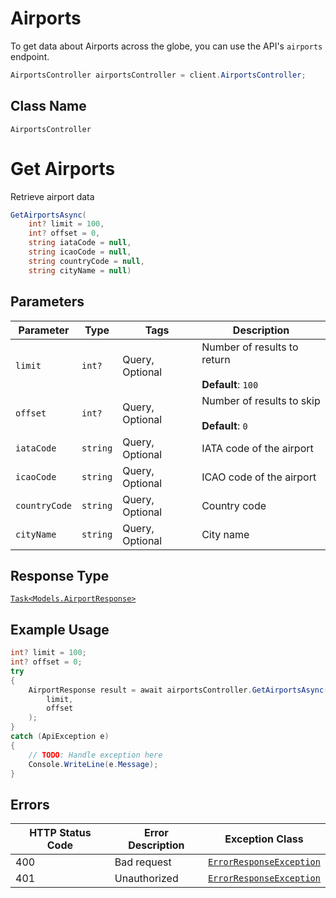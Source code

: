 # Airports

To get data about Airports across the globe, you can use the API's `airports` endpoint.

```csharp
AirportsController airportsController = client.AirportsController;
```

## Class Name

`AirportsController`


# Get Airports

Retrieve airport data

```csharp
GetAirportsAsync(
    int? limit = 100,
    int? offset = 0,
    string iataCode = null,
    string icaoCode = null,
    string countryCode = null,
    string cityName = null)
```

## Parameters

| Parameter | Type | Tags | Description |
|  --- | --- | --- | --- |
| `limit` | `int?` | Query, Optional | Number of results to return<br><br>**Default**: `100` |
| `offset` | `int?` | Query, Optional | Number of results to skip<br><br>**Default**: `0` |
| `iataCode` | `string` | Query, Optional | IATA code of the airport |
| `icaoCode` | `string` | Query, Optional | ICAO code of the airport |
| `countryCode` | `string` | Query, Optional | Country code |
| `cityName` | `string` | Query, Optional | City name |

## Response Type

[`Task<Models.AirportResponse>`](../../doc/models/airport-response.md)

## Example Usage

```csharp
int? limit = 100;
int? offset = 0;
try
{
    AirportResponse result = await airportsController.GetAirportsAsync(
        limit,
        offset
    );
}
catch (ApiException e)
{
    // TODO: Handle exception here
    Console.WriteLine(e.Message);
}
```

## Errors

| HTTP Status Code | Error Description | Exception Class |
|  --- | --- | --- |
| 400 | Bad request | [`ErrorResponseException`](../../doc/models/error-response-exception.md) |
| 401 | Unauthorized | [`ErrorResponseException`](../../doc/models/error-response-exception.md) |

